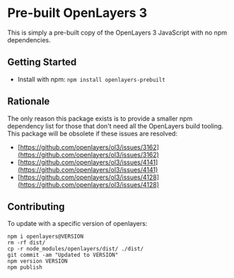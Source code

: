 # Pre-built OpenLayers 3

This is simply a pre-built copy of the OpenLayers 3 JavaScript with no npm dependencies.

## Getting Started

- Install with npm: `npm install openlayers-prebuilt`


## Rationale

The only reason this package exists is to provide a smaller npm dependency list for those that don't need all the OpenLayers build tooling. This package will be obsolete if these issues are resolved:

- [https://github.com/openlayers/ol3/issues/3162](https://github.com/openlayers/ol3/issues/3162)
- [https://github.com/openlayers/ol3/issues/4141](https://github.com/openlayers/ol3/issues/4141)
- [https://github.com/openlayers/ol3/issues/4128](https://github.com/openlayers/ol3/issues/4128)

## Contributing

To update with a specific version of openlayers:
```
npm i openlayers@VERSION
rm -rf dist/
cp -r node_modules/openlayers/dist/ ./dist/
git commit -am "Updated to VERSION"
npm version VERSION
npm publish
```


